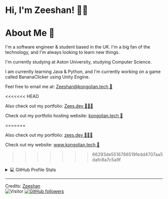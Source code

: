   <h1>Hi, I'm Zeeshan! 👋🏽</h1>



<!-- about me -->

  <h1>About Me 🦍</h1>
  <p>I'm a software engineer & student based in the UK. I'm a big fan of the technology, and I'm always looking to learn new things.</p>
  <p>I'm currently studying at Aston University, studying Computer Science.</p>
  <p>I am currently learning Java & Python, and I'm currently working on a game called BananaClicker using Unity Engine.</p>
  <p>Feel free to email me at: <a href="mailto:Zeeshan@kongolian.tech">Zeeshan@kongolian.tech   📧</a></p>
<<<<<<< HEAD
  <p>Also check out my portfolio: <a href="http://www.zees.dev">Zees.dev  🧑🏽‍💻</a></p>
  <p>Check out my portfolio hosting website: <a href="http://kongolian.tech/">kongolian.tech 🦍</a></p>
=======
  <p>Also check out my portfolio: <a href="https://zees.dev">zees.dev  🧑🏽‍💻</a></p>
  <p>Check out my website: <a href="http://kongolian.tech">www.kongolian.tech 🦍</a></p>




>>>>>>> 66293de5516786519fedd4707aa5dafc8a7c5a9f




<!-- Github Stats -->
<details> 
  <summary>💻 GitHub Profile Stats</summary>
  <div>
    <h2 align="center"> 📊 Github stats </h2>
      <br/>
        <p align="center">
          <a href="https://github.com/Drkongy/">
          <img src="https://github-readme-stats.vercel.app/api/top-langs/?username=Drkongy&langs_count=6&theme=gruvbox&layout=compact&hide_border=true" alt="Drkongy :: Top Languages" /></a>
        </p>
        <p align="center">
          <a href="https://github.com/Drkongy/">
          <img width="49.5%" src="https://github-readme-stats.vercel.app/api?username=Drkongy&show_icons=true&theme=gruvbox&hide_border=true" />
          <img width="49.5%" src="https://github-readme-streak-stats.herokuapp.com/?user=Drkongy&theme=gruvbox&hide_border=true" />
          </a>
       </p>
     <br>
  </div>    
</details>


<!-- Footer / credits -->
---------------------------------------------------------------------------------------------------------------------
Credits: <a href="https://github.com/Drkongy">Zeeshan</a><br>
![Visitor](https://visitor-badge.laobi.icu/badge?page_id=Drkongy.repoName) [![GitHub followers](https://img.shields.io/github/followers/Drkongy.svg?style=social&label=Follow)](https://github.com/Drkongy?tab=followers)<br/>
